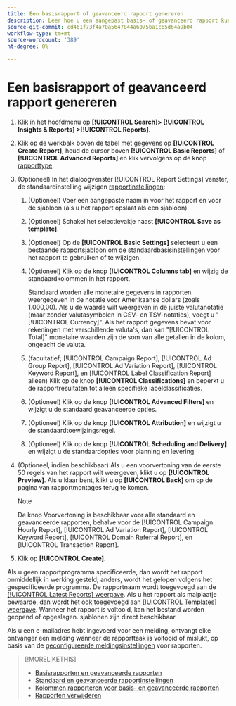 ```yaml
---
title: Een basisrapport of geavanceerd rapport genereren
description: Leer hoe u een aangepast basis- of geavanceerd rapport kunt genereren.
source-git-commit: cd461f73f4a70a5647844a6075ba1c65d64a9b04
workflow-type: tm+mt
source-wordcount: '389'
ht-degree: 0%

---
```


# Een basisrapport of geavanceerd rapport genereren

1. Klik in het hoofdmenu op **[!UICONTROL Search]> [!UICONTROL Insights & Reports] >[!UICONTROL Reports]**.

1. Klik op de werkbalk boven de tabel met gegevens op **[!UICONTROL Create Report]**, houd de cursor boven **[!UICONTROL Basic Reports]** of **[!UICONTROL Advanced Reports]** en klik vervolgens op de knop [rapporttype](/help/search-social-commerce/reports/management/basic-advanced/basic-advanced-report-about.md).

1. (Optioneel) In het dialoogvenster [!UICONTROL Report Settings] venster, de standaardinstelling wijzigen [rapportinstellingen](basic-advanced-report-settings.md):

   1. (Optioneel) Voer een aangepaste naam in voor het rapport en voor de sjabloon (als u het rapport opslaat als een sjabloon).

   1. (Optioneel) Schakel het selectievakje naast **[!UICONTROL Save as template]**.

   1. (Optioneel) Op de **[!UICONTROL Basic Settings]** selecteert u een bestaande rapportsjabloon om de standaardbasisinstellingen voor het rapport te gebruiken of te wijzigen.

   1. (Optioneel) Klik op de knop **[!UICONTROL Columns tab]** en wijzig de standaardkolommen in het rapport.

      Standaard worden alle monetaire gegevens in rapporten weergegeven in de notatie voor Amerikaanse dollars (zoals 1.000,00). Als u de waarde wilt weergeven in de juiste valutanotatie (maar zonder valutasymbolen in CSV- en TSV-notaties), voegt u &quot;[!UICONTROL Currency]&quot;. Als het rapport gegevens bevat voor rekeningen met verschillende valuta&#39;s, dan kan &quot;[!UICONTROL Total]&quot; monetaire waarden zijn de som van alle getallen in de kolom, ongeacht de valuta.

   1. (facultatief; [!UICONTROL Campaign Report], [!UICONTROL Ad Group Report], [!UICONTROL Ad Variation Report], [!UICONTROL Keyword Report], en [!UICONTROL Label Classification Report] alleen) Klik op de knop **[!UICONTROL Classifications]** en beperkt u de rapportresultaten tot alleen specifieke labelclassificaties.

   1. (Optioneel) Klik op de knop **[!UICONTROL Advanced Filters]** en wijzigt u de standaard geavanceerde opties.

   1. (Optioneel) Klik op de knop **[!UICONTROL Attribution]** en wijzigt u de standaardtoewijzingsregel.

   1. (Optioneel) Klik op de knop **[!UICONTROL Scheduling and Delivery]** en wijzigt u de standaardopties voor planning en levering.

1. (Optioneel, indien beschikbaar) Als u een voorvertoning van de eerste 50 regels van het rapport wilt weergeven, klikt u op **[!UICONTROL Preview]**. Als u klaar bent, klikt u op **[!UICONTROL Back]** om op de pagina van rapportmontages terug te komen.

   >[!NOTE]
   >
   >De knop Voorvertoning is beschikbaar voor alle standaard en geavanceerde rapporten, behalve voor de [!UICONTROL Campaign Hourly Report], [!UICONTROL Ad Variation Report], [!UICONTROL Keyword Report], [!UICONTROL Domain Referral Report], en [!UICONTROL Transaction Report].

1. Klik op **[!UICONTROL Create]**.

Als u geen rapportprogramma specificeerde, dan wordt het rapport onmiddellijk in werking gesteld; anders, wordt het gelopen volgens het gespecificeerde programma. De rapportnaam wordt toegevoegd aan de [[!UICONTROL Latest Reports] weergave](/help/search-social-commerce/reports/report-about.md). Als u het rapport als malplaatje bewaarde, dan wordt het ook toegevoegd aan [[!UICONTROL Templates] weergave](/help/search-social-commerce/reports/report-about.md). Wanneer het rapport is voltooid, kan het bestand worden geopend of opgeslagen. sjablonen zijn direct beschikbaar.

Als u een e-mailadres hebt ingevoerd voor een melding, ontvangt elke ontvanger een melding wanneer de rapporttaak is voltooid of mislukt, op basis van de [geconfigureerde meldingsinstellingen](/help/search-social-commerce/notifications/notification-edit.md) voor rapporten.

>[!MORELIKETHIS]
>
>* [Basisrapporten en geavanceerde rapporten](/help/search-social-commerce/reports/management/basic-advanced/basic-advanced-report-about.md)
>* [Standaard en geavanceerde rapportinstellingen](/help/search-social-commerce/reports/management/basic-advanced/basic-advanced-report-settings.md)
>* [Kolommen rapporteren voor basis- en geavanceerde rapporten](/help/search-social-commerce/reports/management/basic-advanced/basic-advanced-report-columns.md)
>* [Rapporten verwijderen](/help/search-social-commerce/reports/management/report-delete.md)

